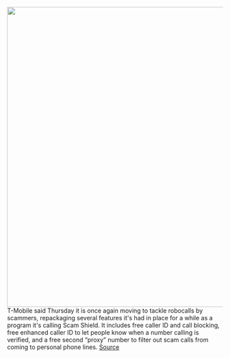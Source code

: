 <img src='https://cdn.vox-cdn.com/thumbor/b5fJQ0_pl37O0anBWvmh3fb4AF4=/0x0:2040x1360/1200x800/filters:focal(857x517:1183x843)/cdn.vox-cdn.com/uploads/chorus_image/image/67067468/acastro_191108_1777_t-mobile_0002.0.0.jpg' width='700px' /><br/>
T-Mobile said Thursday it is once again moving to tackle robocalls by scammers, repackaging several features it's had in place for a while as a program it's calling Scam Shield. It includes free caller ID and call blocking, free enhanced caller ID to let people know when a number calling is verified, and a free second “proxy” number to filter out scam calls from coming to personal phone lines.
<a href='https://www.theverge.com/2020/7/16/21327126/t-mobile-robocalls-scammers-security-free'> Source <a/>